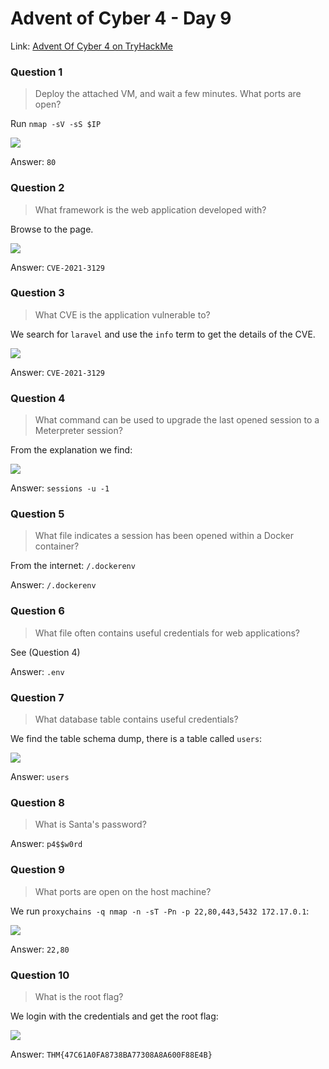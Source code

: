 # Advent of Cyber 4 - Day 9

Link: [Advent Of Cyber 4 on TryHackMe](https://tryhackme.com/room/adventofcyber4)

### Question 1

> Deploy the attached VM, and wait a few minutes. What ports are open?

Run `nmap -sV -sS $IP`

![](https://github.com/AtomicMaya/knowledge-base/blob/main/writeup_resources/aoc4/day9/1.png?raw=true)

Answer: `80`

### Question 2

> What framework is the web application developed with?

Browse to the page.

![](https://github.com/AtomicMaya/knowledge-base/blob/main/writeup_resources/aoc4/day9/2.png?raw=true)

Answer: `CVE-2021-3129`

### Question 3

> What CVE is the application vulnerable to?

We search for `laravel` and use the `info` term to get the details of the CVE.

![](https://github.com/AtomicMaya/knowledge-base/blob/main/writeup_resources/aoc4/day9/3.png?raw=true)

Answer: `CVE-2021-3129`

### Question 4

> What command can be used to upgrade the last opened session to a Meterpreter session?

From the explanation we find:

![](https://github.com/AtomicMaya/knowledge-base/blob/main/writeup_resources/aoc4/day9/6.png?raw=true)

Answer: `sessions -u -1`

### Question 5

> What file indicates a session has been opened within a Docker container?

From the internet: `/.dockerenv`

Answer: `/.dockerenv`

### Question 6

> What file often contains useful credentials for web applications?

See (Question 4)

Answer: `.env`

### Question 7

> What database table contains useful credentials?

We find the table schema dump, there is a table called `users`:

![](https://github.com/AtomicMaya/knowledge-base/blob/main/writeup_resources/aoc4/day9/7.png?raw=true)

Answer: `users`

### Question 8

> What is Santa's password?

Answer: `p4$$w0rd`

### Question 9

> What ports are open on the host machine?

We run `proxychains -q nmap -n -sT -Pn -p 22,80,443,5432 172.17.0.1`:

![](https://github.com/AtomicMaya/knowledge-base/blob/main/writeup_resources/aoc4/day9/9.png?raw=true)

Answer: `22,80`

### Question 10

> What is the root flag?

We login with the credentials and get the root flag:

![](https://github.com/AtomicMaya/knowledge-base/blob/main/writeup_resources/aoc4/day9/10.png?raw=true)

Answer: `THM{47C61A0FA8738BA77308A8A600F88E4B}`